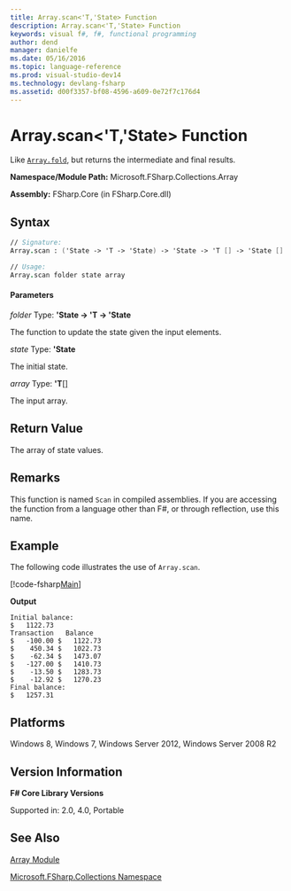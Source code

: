 ```yaml
---
title: Array.scan<'T,'State> Function
description: Array.scan<'T,'State> Function
keywords: visual f#, f#, functional programming
author: dend
manager: danielfe
ms.date: 05/16/2016
ms.topic: language-reference
ms.prod: visual-studio-dev14
ms.technology: devlang-fsharp
ms.assetid: d00f3357-bf08-4596-a609-0e72f7c176d4 
---
```


# Array.scan<'T,'State> Function

Like [`Array.fold`](https://msdn.microsoft.com/library/5ed9dd3b-3694-4567-94d0-fd9a24474e09), but returns the intermediate and final results.

**Namespace/Module Path:** Microsoft.FSharp.Collections.Array

**Assembly:** FSharp.Core (in FSharp.Core.dll)


## Syntax

```fsharp
// Signature:
Array.scan : ('State -> 'T -> 'State) -> 'State -> 'T [] -> 'State []

// Usage:
Array.scan folder state array
```

#### Parameters
*folder*
Type: **'State -&gt; 'T -&gt; 'State**


The function to update the state given the input elements.


*state*
Type: **'State**


The initial state.


*array*
Type: **'T**[[]](https://msdn.microsoft.com/library/def20292-9aae-4596-9275-b94e594f8493)


The input array.

## Return Value

The array of state values.

## Remarks
This function is named `Scan` in compiled assemblies. If you are accessing the function from a language other than F#, or through reflection, use this name.

## Example

The following code illustrates the use of `Array.scan`.

[!code-fsharp[Main](~/samples/snippets/fsharp/arrays/snippet35.fs)]

**Output**

```
Initial balance:
$   1122.73
Transaction   Balance
$   -100.00 $   1122.73
$    450.34 $   1022.73
$    -62.34 $   1473.07
$   -127.00 $   1410.73
$    -13.50 $   1283.73
$    -12.92 $   1270.23
Final balance:
$   1257.31
```

## Platforms
Windows 8, Windows 7, Windows Server 2012, Windows Server 2008 R2


## Version Information
**F# Core Library Versions**

Supported in: 2.0, 4.0, Portable

## See Also
[Array Module](index.md)

[Microsoft.FSharp.Collections Namespace](../Microsoft.FSharp.Collections-Namespace-%5BFSharp%5D.md)